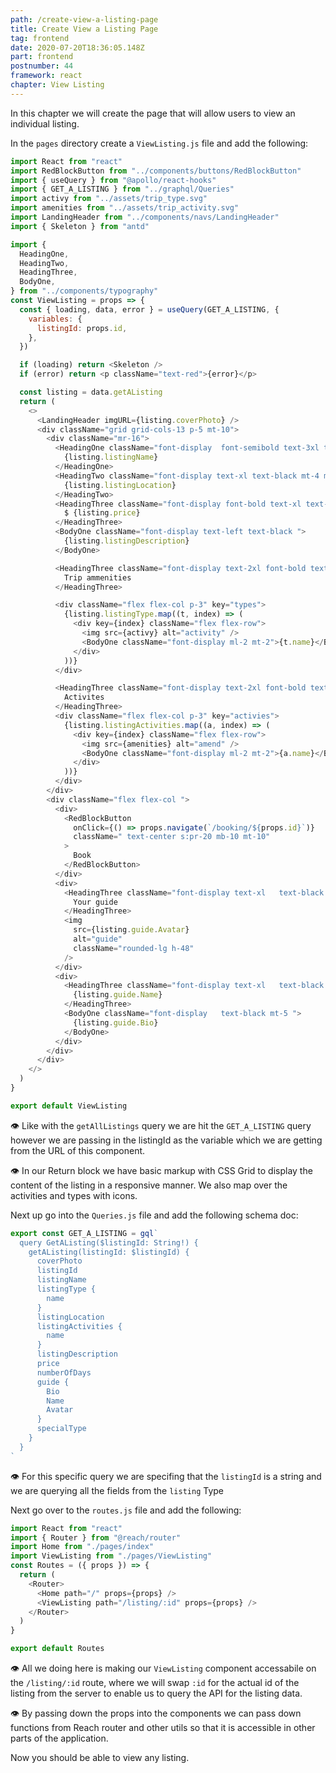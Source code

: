 ```yaml
---
path: /create-view-a-listing-page
title: Create View a Listing Page
tag: frontend
date: 2020-07-20T18:36:05.148Z
part: frontend
postnumber: 44
framework: react
chapter: View Listing
---
```


In this chapter we will create the page that will allow users to view an individual listing.

In the `pages` directory create a `ViewListing.js` file and add the following:

```javascript
import React from "react"
import RedBlockButton from "../components/buttons/RedBlockButton"
import { useQuery } from "@apollo/react-hooks"
import { GET_A_LISTING } from "../graphql/Queries"
import activy from "../assets/trip_type.svg"
import amenities from "../assets/trip_activity.svg"
import LandingHeader from "../components/navs/LandingHeader"
import { Skeleton } from "antd"

import {
  HeadingOne,
  HeadingTwo,
  HeadingThree,
  BodyOne,
} from "../components/typography"
const ViewListing = props => {
  const { loading, data, error } = useQuery(GET_A_LISTING, {
    variables: {
      listingId: props.id,
    },
  })

  if (loading) return <Skeleton />
  if (error) return <p className="text-red">{error}</p>

  const listing = data.getAListing
  return (
    <>
      <LandingHeader imgURL={listing.coverPhoto} />
      <div className="grid grid-cols-13 p-5 mt-10">
        <div className="mr-16">
          <HeadingOne className="font-display  font-semibold text-3xl text-black">
            {listing.listingName}
          </HeadingOne>
          <HeadingTwo className="font-display text-xl text-black mt-4 mb-8">
            {listing.listingLocation}
          </HeadingTwo>
          <HeadingThree className="font-display font-bold text-xl text-center s:text-left mb-5 text-black ">
            $ {listing.price}
          </HeadingThree>
          <BodyOne className="font-display text-left text-black ">
            {listing.listingDescription}
          </BodyOne>

          <HeadingThree className="font-display text-2xl font-bold text-black mt-10">
            Trip ammenities
          </HeadingThree>

          <div className="flex flex-col p-3" key="types">
            {listing.listingType.map((t, index) => (
              <div key={index} className="flex flex-row">
                <img src={activy} alt="activity" />
                <BodyOne className="font-display ml-2 mt-2">{t.name}</BodyOne>
              </div>
            ))}
          </div>

          <HeadingThree className="font-display text-2xl font-bold text-black  mt-10">
            Activites
          </HeadingThree>
          <div className="flex flex-col p-3" key="activies">
            {listing.listingActivities.map((a, index) => (
              <div key={index} className="flex flex-row">
                <img src={amenities} alt="amend" />
                <BodyOne className="font-display ml-2 mt-2">{a.name}</BodyOne>
              </div>
            ))}
          </div>
        </div>
        <div className="flex flex-col ">
          <div>
            <RedBlockButton
              onClick={() => props.navigate(`/booking/${props.id}`)}
              className=" text-center s:pr-20 mb-10 mt-10"
            >
              Book
            </RedBlockButton>
          </div>
          <div>
            <HeadingThree className="font-display text-xl   text-black mt-10 mb-10">
              Your guide
            </HeadingThree>
            <img
              src={listing.guide.Avatar}
              alt="guide"
              className="rounded-lg h-48"
            />
          </div>
          <div>
            <HeadingThree className="font-display text-xl   text-black mt-10">
              {listing.guide.Name}
            </HeadingThree>
            <BodyOne className="font-display   text-black mt-5 ">
              {listing.guide.Bio}
            </BodyOne>
          </div>
        </div>
      </div>
    </>
  )
}

export default ViewListing
```

👁️ Like with the `getAllListings` query we are hit the `GET_A_LISTING` query however we are passing in the listingId as the variable which we are getting from the URL of this component.

👁️ In our Return block we have basic markup with CSS Grid to display the content of the listing in a responsive manner. We also map over the activities and types with icons.

Next up go into the `Queries.js` file and add the following schema doc:

```javascript
export const GET_A_LISTING = gql`
  query GetAListing($listingId: String!) {
    getAListing(listingId: $listingId) {
      coverPhoto
      listingId
      listingName
      listingType {
        name
      }
      listingLocation
      listingActivities {
        name
      }
      listingDescription
      price
      numberOfDays
      guide {
        Bio
        Name
        Avatar
      }
      specialType
    }
  }
`
```

👁️ For this specific query we are specifing that the `listingId` is a string and we are querying all the fields from the `listing` Type

Next go over to the `routes.js` file and add the following:

```javascript
import React from "react"
import { Router } from "@reach/router"
import Home from "./pages/index"
import ViewListing from "./pages/ViewListing"
const Routes = ({ props }) => {
  return (
    <Router>
      <Home path="/" props={props} />
      <ViewListing path="/listing/:id" props={props} />
    </Router>
  )
}

export default Routes
```

👁️ All we doing here is making our `ViewListing` component accessabile on the `/listing/:id` route, where we will swap `:id` for the actual id of the listing from the server to enable us to query the API for the listing data.

👁️ By passing down the props into the components we can pass down functions from Reach router and other utils so that it is accessible in other parts of the application.

Now you should be able to view any listing.
